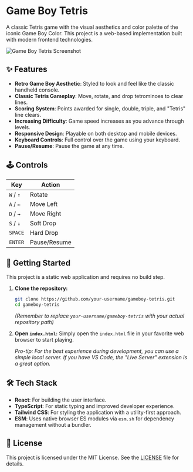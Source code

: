 
# Game Boy Tetris

A classic Tetris game with the visual aesthetics and color palette of the iconic Game Boy Color. This project is a web-based implementation built with modern frontend technologies.

![Game Boy Tetris Screenshot](https://raw.githubusercontent.com/google/generative-ai-docs/main/site/en/gemini-api/docs/common_use_cases/images/tetris.png)

## ✨ Features

-   **Retro Game Boy Aesthetic**: Styled to look and feel like the classic handheld console.
-   **Classic Tetris Gameplay**: Move, rotate, and drop tetrominoes to clear lines.
-   **Scoring System**: Points awarded for single, double, triple, and "Tetris" line clears.
-   **Increasing Difficulty**: Game speed increases as you advance through levels.
-   **Responsive Design**: Playable on both desktop and mobile devices.
-   **Keyboard Controls**: Full control over the game using your keyboard.
-   **Pause/Resume**: Pause the game at any time.

## 🕹️ Controls

| Key           | Action        |
| ------------- | ------------- |
| `W` / `↑`     | Rotate        |
| `A` / `←`     | Move Left     |
| `D` / `→`     | Move Right    |
| `S` / `↓`     | Soft Drop     |
| `SPACE`       | Hard Drop     |
| `ENTER`       | Pause/Resume  |

## 🚀 Getting Started

This project is a static web application and requires no build step.

1.  **Clone the repository:**
    ```bash
    git clone https://github.com/your-username/gameboy-tetris.git
    cd gameboy-tetris
    ```
    *(Remember to replace `your-username/gameboy-tetris` with your actual repository path)*

2.  **Open `index.html`:**
    Simply open the `index.html` file in your favorite web browser to start playing.

    *Pro-tip: For the best experience during development, you can use a simple local server. If you have VS Code, the "Live Server" extension is a great option.*

## 🛠️ Tech Stack

-   **React**: For building the user interface.
-   **TypeScript**: For static typing and improved developer experience.
-   **Tailwind CSS**: For styling the application with a utility-first approach.
-   **ESM**: Uses native browser ES modules via `esm.sh` for dependency management without a bundler.

## 📄 License

This project is licensed under the MIT License. See the [LICENSE](LICENSE) file for details.
